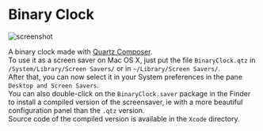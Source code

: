 # Binary Clock

![screenshot](http://mageekguy.github.com/BinaryClock/screenshot.jpg)

A binary clock made with [Quartz Composer](https://developer.apple.com/technologies/mac/graphics-and-animation.html).  
To use it as a screen saver on Mac OS X, just put the file `BinaryClock.qtz` in `/System/Library/Screen Savers/` or in `~/Library/Screen Savers/`.  
After that, you can now select it in your System preferences in the pane `Desktop and Screen Savers`.  
You can also double-click on the `BinaryClock.saver` package in the Finder to install a compiled version of the screensaver, ie with a more beautiful configuration panel than the `.qtz` version.  
Source code of the compiled version is available in the `Xcode` directory.
